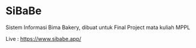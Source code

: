 # SiBaBe
Sistem Informasi Bima Bakery, dibuat untuk Final Project mata kuliah MPPL

Live : https://www.sibabe.app/

